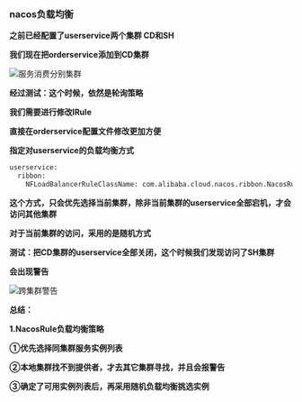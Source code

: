 ### nacos负载均衡

**之前已经配置了userservice两个集群  CD和SH**





**我们现在把orderservice添加到CD集群**

![服务消费分别集群](E:\笔记整理\微服务技术\图解\服务消费分别集群.png)

**经过测试：这个时候，依然是轮询策略**

**我们需要进行修改IRule**



**直接在orderservice配置文件修改更加方便**

**指定对userservice的负载均衡方式**

```xml
userservice:
  ribbon:
    NFLoadBalancerRuleClassName: com.alibaba.cloud.nacos.ribbon.NacosRule # 负载均衡规则 
```

**这个方式，只会优先选择当前集群，除非当前集群的userservice全部宕机，才会访问其他集群**

**对于当前集群的访问，采用的是随机方式**



**测试：把CD集群的userservice全部关闭，这个时候我们发现访问了SH集群**



**会出现警告**

![跨集群警告](E:\笔记整理\微服务技术\图解\跨集群警告.png)





**总结：**

**1.NacosRule负载均衡策略**

**①优先选择同集群服务实例列表**

**②本地集群找不到提供者，才去其它集群寻找，并且会报警告**

**③确定了可用实例列表后，再采用随机负载均衡挑选实例**